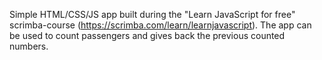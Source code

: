 Simple HTML/CSS/JS app built during the "Learn JavaScript for free" scrimba-course (https://scrimba.com/learn/learnjavascript). 
The app can be used to count passengers and gives back the previous counted numbers. 
